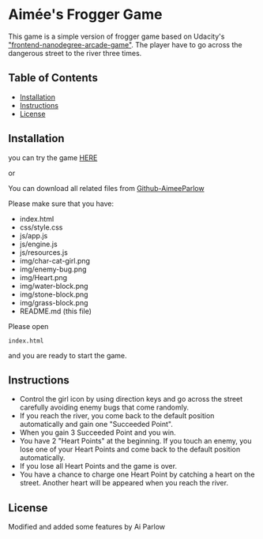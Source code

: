 # Aimée's Frogger Game
This game is a simple version of frogger game based on Udacity's ["frontend-nanodegree-arcade-game"](https://github.com/udacity/frontend-nanodegree-arcade-game).
The player have to go across the dangerous street to the river three times. 

## Table of Contents

* [Installation](#Installation)
* [Instructions](#Instructions)
* [License](#License)

## Installation

you can try the game [HERE](https://aimeeparlow.github.io/FEND-Project-4/)

or

You can download all related files from [Github-AimeeParlow](https://github.com/AimeeParlow/FEND-Project-4.git)

Please make sure that you have:
- index.html
- css/style.css
- js/app.js
- js/engine.js
- js/resources.js
- img/char-cat-girl.png
- img/enemy-bug.png
- img/Heart.png
- img/water-block.png
- img/stone-block.png
- img/grass-block.png
- README.md (this file)

Please open 
```
index.html
```
and you are ready to start the game.

## Instructions

- Control the girl icon by using direction keys and go across the street carefully avoiding enemy bugs that come randomly.
- If you reach the river, you come back to the default position automatically and gain one "Succeeded Point".
- When you gain 3 Succeeded Point and you win.
- You have 2 "Heart Points" at the beginning. If you touch an enemy, you lose one of your Heart Points and come back to the default position automatically.
- If you lose all Heart Points and the game is over.
- You have a chance to charge one Heart Point by catching a heart on the street. Another heart will be appeared when you reach the river.

## License

Modified and added some features by
Ai Parlow